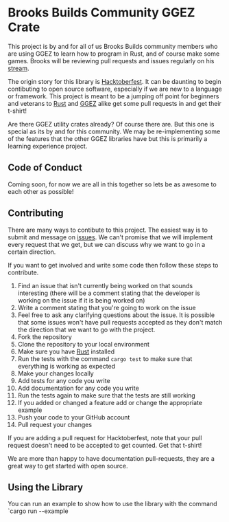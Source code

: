 # Brooks Builds Community GGEZ Crate

This project is by and for all of us Brooks Builds community members who are using GGEZ to learn how to program in Rust, and of course make some games. Brooks will be reviewing pull requests and issues regularly on his [stream](https://www.twitch.tv/brookzerker). 

The origin story for this library is [Hacktoberfest](https://hacktoberfest.digitalocean.com/). It can be daunting to begin contibuting to open source software, especially if we are new to a language or framework. This project is meant to be a jumping off point for beginners and veterans to [Rust](https://www.rust-lang.org/) and [GGEZ](https://ggez.rs/) alike get some pull requests in and get their t-shirt!

Are there GGEZ utility crates already? Of course there are. But this one is special as its by and for this community. We may be re-implementing some of the features that the other GGEZ libraries have but this is primarily a learning experience project. 

## Code of Conduct

Coming soon, for now we are all in this together so lets be as awesome to each other as possible!

## Contributing

There are many ways to contibute to this project. The easiest way is to submit and message on [issues](https://github.com/brooks-builds/bbggez/issues). We can't promise that we will implement every request that we get, but we can discuss why we want to go in a certain direction.

If you want to get involved and write some code then follow these steps to contribute.

1. Find an issue that isn't currently being worked on that sounds interesting (there will be a comment stating that the developer is working on the issue if it is being worked on)
1. Write a comment stating that you're going to work on the issue
1. Feel free to ask any clarifying questions about the issue. It is possible that some issues won't have pull requests accepted as they don't match the direction that we want to go with the project.
1. Fork the repository
1. Clone the repository to your local environment
1. Make sure you have [Rust](https://www.rust-lang.org/) installed
1. Run the tests with the command `cargo test` to make sure that everything is working as expected
1. Make your changes locally
1. Add tests for any code you write
1. Add documentation for any code you write
1. Run the tests again to make sure that the tests are still working
1. If you added or changed a feature add or change the appropriate example
1. Push your code to your GitHub account
1. Pull request your changes

If you are adding a pull request for Hacktoberfest, note that your pull request doesn't need to be accepted to get counted. Get that t-shirt!

We are more than happy to have documentation pull-requests, they are a great way to get started with open source.

## Using the Library

You can run an example to show how to use the library with the command `cargo run --example <example name>